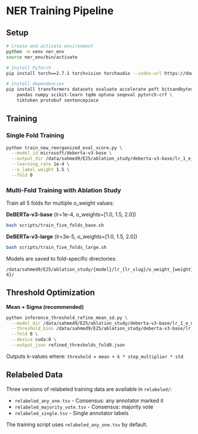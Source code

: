 # NER Training Pipeline

## Setup

```bash
# Create and activate environment
python -m venv ner_env
source ner_env/bin/activate

# Install PyTorch
pip install torch==2.7.1 torchvision torchaudio --index-url https://download.pytorch.org/whl/cu118

# Install dependencies
pip install transformers datasets evaluate accelerate peft bitsandbytes \
    pandas numpy scikit-learn tqdm optuna seqeval pytorch-crf \
    tiktoken protobuf sentencepiece
```

## Training

### Single Fold Training

```bash
python train_new_reorganized_eval_score.py \
  --model_id microsoft/deberta-v3-base \
  --output_dir /data/sahmed9/E25/ablation_study/deberta-v3-base/lr_1_e_neg_4 \
  --learning_rate 1e-4 \
  --o_label_weight 1.5 \
  --fold 0
```

### Multi-Fold Training with Ablation Study

Train all 5 folds for multiple o_weight values:

**DeBERTa-v3-base** (lr=1e-4, o_weights=[1.0, 1.5, 2.0])
```bash
bash scripts/train_five_folds_base.sh
```

**DeBERTa-v3-large** (lr=3e-5, o_weights=[1.0, 1.5, 2.0])
```bash
bash scripts/train_five_folds_large.sh
```

Models are saved to fold-specific directories:
```
/data/sahmed9/E25/ablation_study/{model}/lr_{lr_slug}/o_weight_{weight}/fold{0-4}/
```

## Threshold Optimization

**Mean + Sigma (recommended)**
```bash
python inference_threshold_refine_mean_sd.py \
  --model_dir /data/sahmed9/E25/ablation_study/deberta-v3-base/lr_1_e_neg_4/o_weight_1_5/fold0 \
  --threshold_bins /data/sahmed9/E25/ablation_study/deberta-v3-base/lr_1_e_neg_4/o_weight_1_5/base_threshold_bins_fold0.npy \
  --fold 0 \
  --device cuda:0 \
  --output_json refined_thresholds_fold0.json
```

Outputs k-values where: `threshold = mean + k * step_multiplier * std`

## Relabeled Data

Three versions of relabeled training data are available in `relabeled/`:
- `relabeled_any_one.tsv` - Consensus: any annotator marked it
- `relabeled_majority_vote.tsv` - Consensus: majority vote
- `relabeled_single.tsv` - Single annotator labels

The training script uses `relabeled_any_one.tsv` by default.